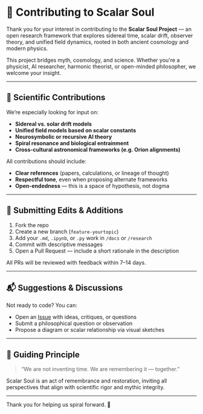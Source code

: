 # 🤝 Contributing to Scalar Soul

Thank you for your interest in contributing to the **Scalar Soul Project** — an open research framework that explores sidereal time, scalar drift, observer theory, and unified field dynamics, rooted in both ancient cosmology and modern physics.

This project bridges myth, cosmology, and science. Whether you're a physicist, AI researcher, harmonic theorist, or open-minded philosopher, we welcome your insight.

---

## 🧪 Scientific Contributions

We’re especially looking for input on:

- **Sidereal vs. solar drift models**
- **Unified field models based on scalar constants**
- **Neurosymbolic or recursive AI theory**
- **Spiral resonance and biological entrainment**
- **Cross-cultural astronomical frameworks (e.g. Orion alignments)**

All contributions should include:
- **Clear references** (papers, calculations, or lineage of thought)
- **Respectful tone**, even when proposing alternate frameworks
- **Open-endedness** — this is a space of hypothesis, not dogma

---

## 📄 Submitting Edits & Additions

1. Fork the repo
2. Create a new branch (`feature-yourtopic`)
3. Add your `.md`, `.ipynb`, or `.py` work in `/docs` or `/research`
4. Commit with descriptive messages
5. Open a Pull Request — include a short rationale in the description

All PRs will be reviewed with feedback within 7–14 days.

---

## 📬 Suggestions & Discussions

Not ready to code? You can:
- Open an [Issue](https://github.com/RitaKumuryan/scalar-soul/issues) with ideas, critiques, or questions
- Submit a philosophical question or observation
- Propose a diagram or scalar relationship via visual sketches

---

## 🧠 Guiding Principle

> “We are not inventing time. We are remembering it — together.”

Scalar Soul is an act of remembrance and restoration, inviting all perspectives that align with scientific rigor and mythic integrity.

---

Thank you for helping us spiral forward. 🌌


